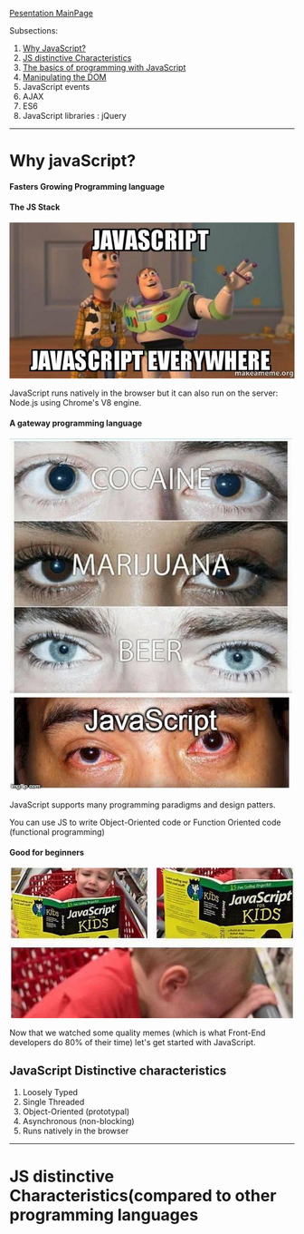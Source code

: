 [Pesentation MainPage](readme.md)

Subsections:

1. [Why JavaScript?](#whyJS)
2. [JS distinctive Characteristics](#distinctiveCharacteristics)
3. [The basics of programming with JavaScript](./03.03_JS_Programming.md)
4. [Manipulating the DOM](./03.04_JS_DOM.md)
5. JavaScript events
6. AJAX
7. ES6
8. JavaScript libraries : jQuery



---



<h1 id="whyJS">Why javaScript?</h1>

#### Fasters Growing Programming language



#### The JS Stack

![](_img/javascript-javascript-everywhere.jpg)



JavaScript runs natively in the browser but it can also run on the server: Node.js using Chrome's V8 engine.



#### A gateway programming language

![](_img/js-Drug.jpg)



JavaScript supports many programming paradigms and design patters.

You can use JS to write Object-Oriented code or Function Oriented code (functional programming)



#### Good for beginners

![](_img/js4kids.jpg)





Now that we watched some quality memes (which is what Front-End developers do 80% of their time) let's get started with JavaScript.



<h2>JavaScript Distinctive characteristics</h2>

1. Loosely Typed
2. Single Threaded 
3. Object-Oriented (prototypal)
4. Asynchronous (non-blocking)
5. Runs natively in the browser





----





<h1 id="distinctiveCharacteristics">JS distinctive Characteristics(compared to other programming languages</h1>